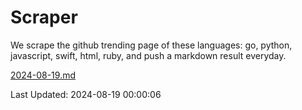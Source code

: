 # Scraper

We scrape the github trending page of these languages: go, python, javascript, swift, html, ruby, and push a markdown result everyday.

[2024-08-19.md](https://github.com/henson/Scraper/blob/master/2024-08-19.md)

Last Updated: 2024-08-19 00:00:06